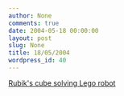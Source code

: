 ```yaml
---
author: None
comments: true
date: 2004-05-18 00:00:00
layout: post
slug: None
title: 18/05/2004
wordpress_id: 40
---
```


[Rubik's cube solving Lego robot](http://jpbrown.i8.com/cubesolver.html)
